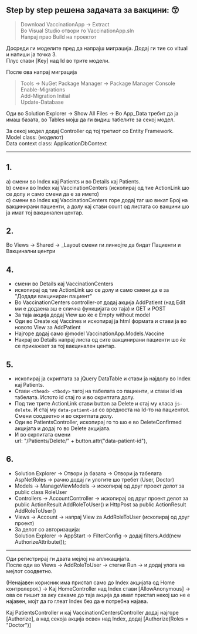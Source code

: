 ## Step by step решена задачата за вакцини: 😙

> Download VaccinationApp -> Extract </br>
> Во Visual Studio отвори го VaccinationApp.sln </br>
> Напрај прво Build на проектот

Досреди ги моделите пред да напрајш миграција. Додај ги тие со vitual и напиши ја точка 3. </br> Плус стави [Key] над Id во трите модели.

После ова напрај миграција </br>
> Tools -> NuGet Package Manager -> Package Manager Console </br>
> Enable-Migrations </br>
> Add-Migration Initial </br>
> Update-Database </br>

Оди во Solution Explorer -> Show All Files -> Во App_Data требит да ја имаш базата, во Tables мојш да ги видиш табелите за секој модел.

За секој модел додај Controller од тој третиот со Entity Framework. </br>
Model class: (моделот) </br>
Data context class: ApplicationDbContext

<hr>

## 1. 
a) смени во Index кај Patients и во Details кај Patients. </br>
b) смени во Index кај VaccinationCenters 
(ископирај од тие ActionLink шо се долу и само смени да е за името) </br>
c) смени во Index кај VaccinationCenters 
горе додај <th> таг шо викат Број на вакцинирани пациенти, а долу кај <td> стави count од листата со вакцини шо ја имат тој вакцинален центар.

## 2.
Bo Views -> Shared -> _Layout смени ги линкојте да бидат Пациенти и Вакцинални центри

## 4. 
- смени во Details кај VaccinationCenters </br>
- ископирај од тие ActionLink шо се долу и само смени да е за "Додади вакциниран пациент"  </br>
- Bo VaccinationCenters controller-от додај акција АddPatient (над Edit ми е додаена зш е слична функцијата со таја) и GET и POST </br>
- За таја акција додај View шо ќе е Empty without model </br>
- Оди во Create кај Vaccines и ископирај ја html формата и стави ја во новото View за AddPatient </br>
- Најгоре додај само @model VaccinationApp.Models.Vaccine </br>
- Накрај во Details напрај листа од сите вакцинирани пациенти шо ќе се прикажвет за тој вакцинален центар.


## 5.
- ископирај ја скриптата за jQuery DataTable и стави ја најдолу во Index кај Patients. </br>
- Стави `<thead> <tbody>` тагој на табелата со пациенти, и стави id на табелата. Истото id стај го и во скриптата долу. </br> 
- Под тие трите ActionLink стави button за Delete и стај му класа `js-delete`. И стај му `data-patient-id` со вредноста на Id-то на пациентот. Смени соодветно и во скриптата долу.  </br>
- Оди во PatientsController, ископирај го то шо е во DeleteConfirmed акцијата и додај го во Delete акцијата. </br>
- И во скрпитата смени  </br>
url: "/Patients/Delete/" + button.attr("data-patient-id"),

## 6. 
- Solution Explorer -> Отвори ја базата -> Отвори ја табелата AspNetRoles -> рачно додај ги улогите шо требет (User, Doctor) </br>
- Models -> ManageViewModels -> ископирај од друг проект делот за public class RoleUser  </br>
- Controllers -> AccountController -> ископирај од друг проект делот за public ActionResult AddRoleToUser() и HttpPost за public ActionResult AddRoleToUser() </br>
- Views -> Account -> напрај View za AddRoleToUser (ископирај од друг проект) </br>
- За делот со авторизација: </br>
Solution Explorer -> АppStart -> FilterConfig -> додај filters.Add(new AuthorizeAttribute()); </br>

<hr>

Оди регистрирај ги двата мејлој на апликацијата. </br>
После оди во Views -> AddRoleToUser -> стегни Run -> и додај улога на мејлот соодветно.

(Ненајавен корисник има пристап само до Index акцијата од Home контролерот.) -> Кај HomeController над Index стави [AllowAnonymous] -> ова се пишит за аку сакаме до таја акција да имат пристап некој шо не е најавен, мојт да го глеат Index без да е потребна најава.

Кај PatientsController и кај VaccinationCentersController додај најгоре [Authorize], a над секоја акција освен над Index, додај [Authorize(Roles = "Doctor")]
















